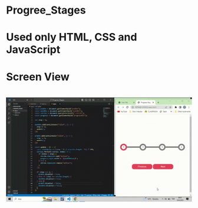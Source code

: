 # Progree_Stages

<h1>Used only HTML, CSS and JavaScript<h1>

<h1>Screen View<h1>

![](./progressStages.gif)